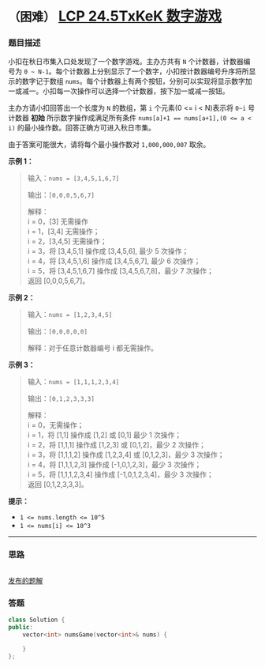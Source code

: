 # `（困难）` [LCP 24.5TxKeK 数字游戏](https://leetcode-cn.com/problems/5TxKeK/)

### 题目描述
<p>小扣在秋日市集入口处发现了一个数字游戏。主办方共有 <code>N</code> 个计数器，计数器编号为 <code>0 ~ N-1</code>。每个计数器上分别显示了一个数字，小扣按计数器编号升序将所显示的数字记于数组 <code>nums</code>。每个计数器上有两个按钮，分别可以实现将显示数字加一或减一。小扣每一次操作可以选择一个计数器，按下加一或减一按钮。</p>
<p>主办方请小扣回答出一个长度为 <code>N</code> 的数组，第 <code>i</code> 个元素(0 &lt;= i &lt; N)表示将 <code>0~i</code> 号计数器 <strong>初始</strong> 所示数字操作成满足所有条件 <code>nums[a]+1 == nums[a+1],(0 &lt;= a &lt; i)</code> 的最小操作数。回答正确方可进入秋日市集。</p>
<p>由于答案可能很大，请将每个最小操作数对 <code>1,000,000,007</code> 取余。</p>
<p><strong>示例 1：</strong></p>
<blockquote>
<p>输入：<code>nums = [3,4,5,1,6,7]</code></p>
<p>输出：<code>[0,0,0,5,6,7]</code></p>
<p>解释：<br>
i = 0，[3] 无需操作<br>
i = 1，[3,4] 无需操作；<br>
i = 2，[3,4,5] 无需操作；<br>
i = 3，将 [3,4,5,1] 操作成 [3,4,5,6], 最少 5 次操作；<br>
i = 4，将 [3,4,5,1,6] 操作成 [3,4,5,6,7], 最少 6 次操作；<br>
i = 5，将 [3,4,5,1,6,7] 操作成 [3,4,5,6,7,8]，最少 7 次操作；<br>
返回 [0,0,0,5,6,7]。</p>
</blockquote>
<p><strong>示例 2：</strong></p>
<blockquote>
<p>输入：<code>nums = [1,2,3,4,5]</code></p>
<p>输出：<code>[0,0,0,0,0]</code></p>
<p>解释：对于任意计数器编号 i 都无需操作。</p>
</blockquote>
<p><strong>示例 3：</strong></p>
<blockquote>
<p>输入：<code>nums = [1,1,1,2,3,4]</code></p>
<p>输出：<code>[0,1,2,3,3,3]</code></p>
<p>解释：<br>
i = 0，无需操作；<br>
i = 1，将 [1,1] 操作成 [1,2] 或 [0,1] 最少 1 次操作；<br>
i = 2，将 [1,1,1] 操作成 [1,2,3] 或 [0,1,2]，最少 2 次操作；<br>
i = 3，将 [1,1,1,2] 操作成 [1,2,3,4] 或 [0,1,2,3]，最少 3 次操作；<br>
i = 4，将 [1,1,1,2,3] 操作成 [-1,0,1,2,3]，最少 3 次操作；<br>
i = 5，将 [1,1,1,2,3,4] 操作成 [-1,0,1,2,3,4]，最少 3 次操作；<br>
返回 [0,1,2,3,3,3]。</p>
</blockquote>
<p><strong>提示：</strong></p>
<ul>
<li><code>1 &lt;= nums.length &lt;= 10^5</code></li>
<li><code>1 &lt;= nums[i] &lt;= 10^3</code></li>
</ul>


---
### 思路
```
```

[发布的题解](https://leetcode-cn.com/problems/er94lq/solution/er94lq-by-ikaruga/)

### 答题
``` C++
class Solution {
public:
    vector<int> numsGame(vector<int>& nums) {

    }
};
```




